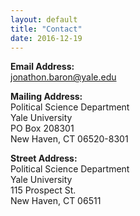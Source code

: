 ```yaml
---
layout: default
title: "Contact"
date: 2016-12-19
---
```


**Email Address:**  
jonathon.baron@yale.edu  

**Mailing Address:**  
Political Science Department  
Yale University  
PO Box 208301  
New Haven, CT 06520-8301

**Street Address:**  
Political Science Department  
Yale University  
115 Prospect St.  
New Haven, CT 06511

